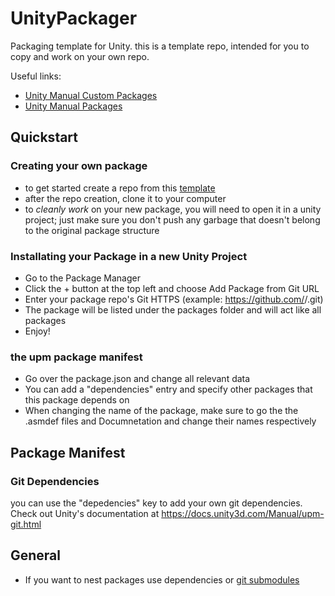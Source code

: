 # UnityPackager
Packaging template for Unity. this is a template repo, intended for you to copy and work on your own repo. 

Useful links:
* [Unity Manual Custom Packages](https://docs.unity3d.com/Manual/CustomPackages.html)
* [Unity Manual Packages](https://docs.unity3d.com/Manual/Packages.html)


## Quickstart

### Creating your own package

* to get started create a repo from this [template](https://github.com/MisterKidX/UnityPackager/generate)
* after the repo creation, clone it to your computer
* to *cleanly work* on your new package, you will need to open it in a unity project; just make sure you don't push any garbage that doesn't belong to the original package structure

### Installating your Package in a new Unity Project

* Go to the Package Manager
* Click the + button at the top left and choose Add Package from Git URL
* Enter your package repo's Git HTTPS (example: https://github.com/<username>/<reponame>.git)
* The package will be listed under the packages folder and will act like all packages
* Enjoy! 

### the upm package manifest
* Go over the package.json and change all relevant data
* You can add a "dependencies" entry and specify other packages that this package depends on
* When changing the name of the package, make sure to go the the .asmdef files and Documnetation and change their names respectively

## Package Manifest

### Git Dependencies
you can use the "depedencies" key to add your own git dependencies. Check out Unity's documentation at https://docs.unity3d.com/Manual/upm-git.html

## General

* If you want to nest packages use dependencies or [git submodules](https://git-scm.com/book/en/v2/Git-Tools-Submodules)
